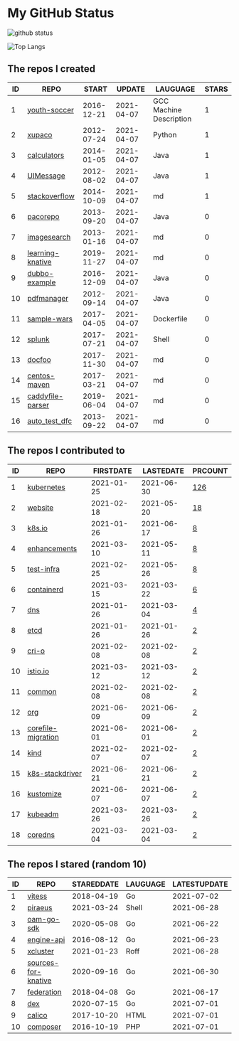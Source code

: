# My GitHub Status

<img src="https://github-readme-stats-1.yihong0618.vercel.app/api?username=pacoxu&show_icons=true&&&hide_title=true&count_private=true" alt="github status" />

![Top Langs](https://github-readme-stats-1.yihong0618.vercel.app/api/top-langs/?username=pacoxu&layout=compact)

<!--START_SECTION:my_github-->
## The repos I created
| ID |                              REPO                              |   START    |   UPDATE   |        LAUGUAGE         | STARS |
|----|----------------------------------------------------------------|------------|------------|-------------------------|-------|
|  1 | [youth-soccer](https://github.com/pacoxu/youth-soccer)         | 2016-12-21 | 2021-04-07 | GCC Machine Description |     1 |
|  2 | [xupaco](https://github.com/pacoxu/xupaco)                     | 2012-07-24 | 2021-04-07 | Python                  |     1 |
|  3 | [calculators](https://github.com/pacoxu/calculators)           | 2014-01-05 | 2021-04-07 | Java                    |     1 |
|  4 | [UIMessage](https://github.com/pacoxu/UIMessage)               | 2012-08-02 | 2021-04-07 | Java                    |     1 |
|  5 | [stackoverflow](https://github.com/pacoxu/stackoverflow)       | 2014-10-09 | 2021-04-07 | md                      |     1 |
|  6 | [pacorepo](https://github.com/pacoxu/pacorepo)                 | 2013-09-20 | 2021-04-07 | Java                    |     0 |
|  7 | [imagesearch](https://github.com/pacoxu/imagesearch)           | 2013-01-16 | 2021-04-07 | md                      |     0 |
|  8 | [learning-knative](https://github.com/pacoxu/learning-knative) | 2019-11-27 | 2021-04-07 | md                      |     0 |
|  9 | [dubbo-example](https://github.com/pacoxu/dubbo-example)       | 2016-12-09 | 2021-04-07 | Java                    |     0 |
| 10 | [pdfmanager](https://github.com/pacoxu/pdfmanager)             | 2012-09-14 | 2021-04-07 | Java                    |     0 |
| 11 | [sample-wars](https://github.com/pacoxu/sample-wars)           | 2017-04-05 | 2021-04-07 | Dockerfile              |     0 |
| 12 | [splunk](https://github.com/pacoxu/splunk)                     | 2017-07-21 | 2021-04-07 | Shell                   |     0 |
| 13 | [docfoo](https://github.com/pacoxu/docfoo)                     | 2017-11-30 | 2021-04-07 | md                      |     0 |
| 14 | [centos-maven](https://github.com/pacoxu/centos-maven)         | 2017-03-21 | 2021-04-07 | md                      |     0 |
| 15 | [caddyfile-parser](https://github.com/pacoxu/caddyfile-parser) | 2019-06-04 | 2021-04-07 | md                      |     0 |
| 16 | [auto_test_dfc](https://github.com/pacoxu/auto_test_dfc)       | 2013-09-22 | 2021-04-07 | md                      |     0 |

## The repos I contributed to
| ID |                                   REPO                                    | FIRSTDATE  | LASTEDATE  |                                           PRCOUNT                                           |
|----|---------------------------------------------------------------------------|------------|------------|---------------------------------------------------------------------------------------------|
|  1 | [kubernetes](https://github.com/kubernetes/kubernetes)                    | 2021-01-25 | 2021-06-30 | [126](https://github.com/kubernetes/kubernetes/pulls?q=is%3Apr+author%3Apacoxu)             |
|  2 | [website](https://github.com/kubernetes/website)                          | 2021-02-18 | 2021-05-20 | [18](https://github.com/kubernetes/website/pulls?q=is%3Apr+author%3Apacoxu)                 |
|  3 | [k8s.io](https://github.com/kubernetes/k8s.io)                            | 2021-01-26 | 2021-06-17 | [8](https://github.com/kubernetes/k8s.io/pulls?q=is%3Apr+author%3Apacoxu)                   |
|  4 | [enhancements](https://github.com/kubernetes/enhancements)                | 2021-03-10 | 2021-05-11 | [8](https://github.com/kubernetes/enhancements/pulls?q=is%3Apr+author%3Apacoxu)             |
|  5 | [test-infra](https://github.com/kubernetes/test-infra)                    | 2021-02-25 | 2021-05-26 | [8](https://github.com/kubernetes/test-infra/pulls?q=is%3Apr+author%3Apacoxu)               |
|  6 | [containerd](https://github.com/containerd/containerd)                    | 2021-03-15 | 2021-03-22 | [6](https://github.com/containerd/containerd/pulls?q=is%3Apr+author%3Apacoxu)               |
|  7 | [dns](https://github.com/kubernetes/dns)                                  | 2021-01-26 | 2021-03-04 | [4](https://github.com/kubernetes/dns/pulls?q=is%3Apr+author%3Apacoxu)                      |
|  8 | [etcd](https://github.com/etcd-io/etcd)                                   | 2021-01-26 | 2021-01-26 | [2](https://github.com/etcd-io/etcd/pulls?q=is%3Apr+author%3Apacoxu)                        |
|  9 | [cri-o](https://github.com/cri-o/cri-o)                                   | 2021-02-08 | 2021-02-08 | [2](https://github.com/cri-o/cri-o/pulls?q=is%3Apr+author%3Apacoxu)                         |
| 10 | [istio.io](https://github.com/istio/istio.io)                             | 2021-03-12 | 2021-03-12 | [2](https://github.com/istio/istio.io/pulls?q=is%3Apr+author%3Apacoxu)                      |
| 11 | [common](https://github.com/containers/common)                            | 2021-02-08 | 2021-02-08 | [2](https://github.com/containers/common/pulls?q=is%3Apr+author%3Apacoxu)                   |
| 12 | [org](https://github.com/kubernetes/org)                                  | 2021-06-09 | 2021-06-09 | [2](https://github.com/kubernetes/org/pulls?q=is%3Apr+author%3Apacoxu)                      |
| 13 | [corefile-migration](https://github.com/coredns/corefile-migration)       | 2021-06-01 | 2021-06-01 | [2](https://github.com/coredns/corefile-migration/pulls?q=is%3Apr+author%3Apacoxu)          |
| 14 | [kind](https://github.com/kubernetes-sigs/kind)                           | 2021-02-07 | 2021-02-07 | [2](https://github.com/kubernetes-sigs/kind/pulls?q=is%3Apr+author%3Apacoxu)                |
| 15 | [k8s-stackdriver](https://github.com/GoogleCloudPlatform/k8s-stackdriver) | 2021-06-21 | 2021-06-21 | [2](https://github.com/GoogleCloudPlatform/k8s-stackdriver/pulls?q=is%3Apr+author%3Apacoxu) |
| 16 | [kustomize](https://github.com/kubernetes-sigs/kustomize)                 | 2021-06-07 | 2021-06-07 | [2](https://github.com/kubernetes-sigs/kustomize/pulls?q=is%3Apr+author%3Apacoxu)           |
| 17 | [kubeadm](https://github.com/kubernetes/kubeadm)                          | 2021-03-26 | 2021-03-26 | [2](https://github.com/kubernetes/kubeadm/pulls?q=is%3Apr+author%3Apacoxu)                  |
| 18 | [coredns](https://github.com/coredns/coredns)                             | 2021-03-04 | 2021-03-04 | [2](https://github.com/coredns/coredns/pulls?q=is%3Apr+author%3Apacoxu)                     |

## The repos I stared (random 10)
| ID |                                    REPO                                    | STAREDDATE | LAUGUAGE | LATESTUPDATE |
|----|----------------------------------------------------------------------------|------------|----------|--------------|
|  1 | [vitess](https://github.com/vitessio/vitess)                               | 2018-04-19 | Go       | 2021-07-02   |
|  2 | [piraeus](https://github.com/piraeusdatastore/piraeus)                     | 2021-03-24 | Shell    | 2021-06-28   |
|  3 | [oam-go-sdk](https://github.com/oam-dev/oam-go-sdk)                        | 2020-05-08 | Go       | 2021-06-22   |
|  4 | [engine-api](https://github.com/docker/engine-api)                         | 2016-08-12 | Go       | 2021-06-23   |
|  5 | [xcluster](https://github.com/Nordix/xcluster)                             | 2021-01-23 | Roff     | 2021-06-28   |
|  6 | [sources-for-knative](https://github.com/vmware-tanzu/sources-for-knative) | 2020-09-16 | Go       | 2021-06-30   |
|  7 | [federation](https://github.com/kubernetes-retired/federation)             | 2018-04-08 | Go       | 2021-06-17   |
|  8 | [dex](https://github.com/dexidp/dex)                                       | 2020-07-15 | Go       | 2021-07-01   |
|  9 | [calico](https://github.com/projectcalico/calico)                          | 2017-10-20 | HTML     | 2021-07-01   |
| 10 | [composer](https://github.com/composer/composer)                           | 2016-10-19 | PHP      | 2021-07-01   |

<!--END_SECTION:my_github-->
